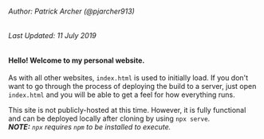 ###### Author: Patrick Archer (@pjarcher913)
###### Last Updated: 11 July 2019

#### Hello! Welcome to my personal website.

As with all other websites, `index.html` is used to initially load. If you don't want to go through the process of deploying the build to a server, just open `index.html` and you will be able to get a feel for how everything runs.

This site is not publicly-hosted at this time. However, it is fully functional and can be deployed locally after cloning by using `npx serve`.  
***NOTE:** `npx` requires `npm` to be installed to execute.*
